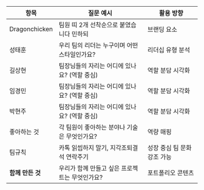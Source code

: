 
| 항목 | 질문 예시 | 활용 방향 |
|------|-----------|------------|
|  Dragonchicken | 팀원 띠 2개 선착순으로 붙였습니다 민하되 | 브랜딩 요소 |
| 성태훈  | 우리 팀의 리더는 누구이며 어떤 스타일인가요? | 리더십 유형 분석 |
| 길상현 | 팀장님들의 자리는 어디에 있나요? (역할 중심) | 역할 분담 시각화 |
| 임경민 | 팀장님들의 자리는 어디에 있나요? (역할 중심) | 역할 분담 시각화 |
| 박현주 | 팀장님들의 자리는 어디에 있나요? (역할 중심) | 역할 분담 시각화 |
| 좋아하는 것 | 각 팀원이 좋아하는 분야나 기술은 무엇인가요? | 역량 매핑 |
| 팀규칙 | 카톡 읽씹하지 말기, 지각조퇴결석 연락주기| 성장 중심 팀 문화 강조 가능 |
| **함께 만든 것** | 우리가 함께 만들고 싶은 프로젝트는 무엇인가요? | 포트폴리오 콘텐츠 |    